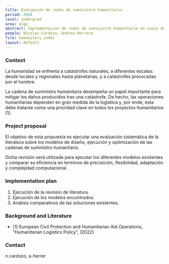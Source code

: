 ```yaml
---
title: Evaluación de redes de suministro humanitario
period: 2024 
level: undergrad
area: algo
abstract: Implementación de redes de suministro humanitaria en casos de desastre teniendo en cuenta probabilidades dentro de la definición del grafo.
people: Nicolas Cardozo, Andrea Herrera
file: humanitary_under
layout: default
---
```


### Context

La humanidad se enfrenta a catástrofes naturales, a diferentes escalas: desde locales y regionales hasta planetarias, y a catástrofes provocadas por el hombre.

La cadena de suministro humanitaria desempeña un papel importante para mitigar los daños producidos tras una catástrofe. De hecho, las operaciones humanitarias dependen en gran medida de la logística y, por ende, esta debe tratarse como una prioridad clave en todos los proyectos humanitarios [1].

### Project proposal

El objetivo de esta propuesta es ejecutar una evaluación sistemática de la literatura sobre los modelos de diseño, ejecución y optimización de las cadenas de suministro humanitario.

Dicha revisión será utilizada para ejecutar los diferentes modelos existentes y comparar su eficiencia en terminos de precisición, flexibilidad, adaptación y complejidad computacional.

### Implementation plan

1. Ejecución de la revisión de literatura.
2. Ejecución de los modelos encontrados.
3. Análisis comparativos de las soluciones existentes.

### Background and Literature

- [1] European Civil Protection and Humanitarian Aid Operations, “Humanitarian Logistics Policy”, (2022)

### Contact

n.cardozo, a-herrer
